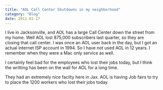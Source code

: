 ```yaml
---
title: "AOL Call Center Shutdowns in my neighborhood"
category: "Blog"
date: 2011-01-17
---
```



I live in Jacksonville, and AOL has a large Call Center down the street from my home. Well AOL lost 875,000 subscribers last quarter, so they are closing that call center. I was once an AOL user back in the day, but I got an actual internet ISP account in 1994\. So I have not used AOL in 12 years. I remember when they were a Mac only service as well.

I certainly feel bad for the employees who lost their jobs today, but I think the writting has been on the wall for AOL for a long time.

They had an extremely nice facilty here in Jax. AOL is having Job fairs to try to place the 1200 workers who lost their jobs today.